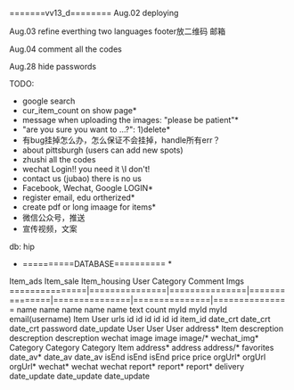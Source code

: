 =======vv13_d========
Aug.02  deploying

Aug.03  refine everthing
        two languages
        footer放二维码 邮箱

Aug.04  comment all the codes

Aug.28  hide passwords


TODO: 
* google search
* cur_item_count on show page*
* message when uploading the images: "please be patient"*
* "are you sure you want to ...?": 1)delete*
* 有bug挂掉怎么办，怎么保证不会挂掉，handle所有err？
* about pittsburgh (users can add new spots)
* zhushi all the codes
* wechat Login!! you need it \\I don't!
* contact us (jubao)  there is no us
* Facebook, Wechat, Google LOGIN*
* register email, edu ortherized*
* create pdf or long imaage for items*
* 微信公众号，推送
* 宣传视频，文案


db: hip
* ==========DATABASE========== *

Item_ads        Item_sale       Item_housing    User            Category        Comment         Imgs 
===============|===============|===============|===============|===============|===============|===============
name            name            name            name            name            text            count
myId            myId            myId            email(username) Item            User            urls
id              id              id              id              id              id              item_id
date_crt        date_crt        date_crt        password                        date_update
User            User            User            address*                        Item
descreption     descreption     descreption     wechat
image           image           image/*         wechat_img*
Category        Category        Category        Item
address*        address         address/*       favorites
date_av*        date_av         date_av
isEnd           isEnd           isEnd
                price           price
orgUrl*         orgUrl          orgUrl*
wechat*         wechat          wechat
report*         report*         report*
                delivery
date_update     date_update     date_update
 

